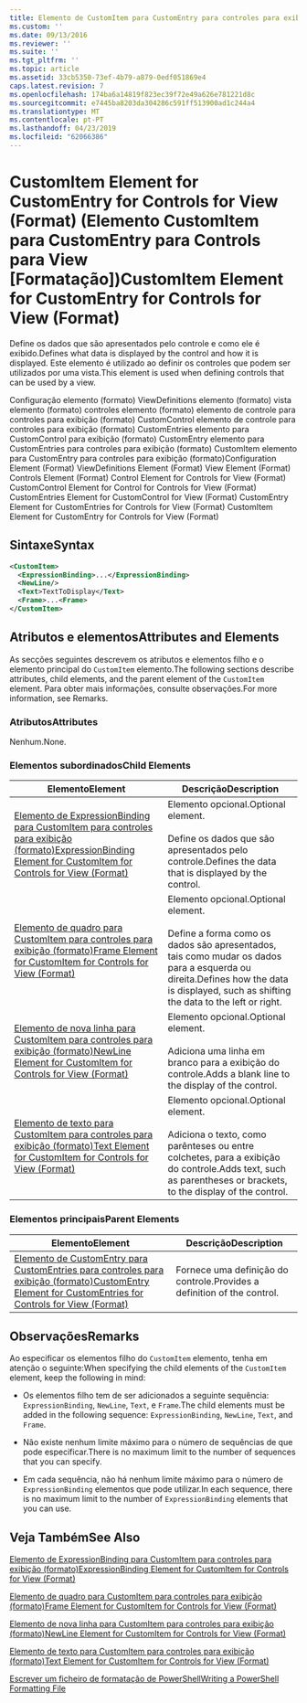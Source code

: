 ```yaml
---
title: Elemento de CustomItem para CustomEntry para controles para exibição (formato) | Documentos da Microsoft
ms.custom: ''
ms.date: 09/13/2016
ms.reviewer: ''
ms.suite: ''
ms.tgt_pltfrm: ''
ms.topic: article
ms.assetid: 33cb5350-73ef-4b79-a879-0edf051869e4
caps.latest.revision: 7
ms.openlocfilehash: 174ba6a14819f823ec39f72e49a626e781221d8c
ms.sourcegitcommit: e7445ba8203da304286c591ff513900ad1c244a4
ms.translationtype: MT
ms.contentlocale: pt-PT
ms.lasthandoff: 04/23/2019
ms.locfileid: "62066386"
---
```

# <a name="customitem-element-for-customentry-for-controls-for-view-format"></a><span data-ttu-id="13d51-102">CustomItem Element for CustomEntry for Controls for View (Format) (Elemento CustomItem para CustomEntry para Controls para View [Formatação])</span><span class="sxs-lookup"><span data-stu-id="13d51-102">CustomItem Element for CustomEntry for Controls for View (Format)</span></span>

<span data-ttu-id="13d51-103">Define os dados que são apresentados pelo controle e como ele é exibido.</span><span class="sxs-lookup"><span data-stu-id="13d51-103">Defines what data is displayed by the control and how it is displayed.</span></span> <span data-ttu-id="13d51-104">Este elemento é utilizado ao definir os controles que podem ser utilizados por uma vista.</span><span class="sxs-lookup"><span data-stu-id="13d51-104">This element is used when defining controls that can be used by a view.</span></span>

<span data-ttu-id="13d51-105">Configuração elemento (formato) ViewDefinitions elemento (formato) vista elemento (formato) controles elemento (formato) elemento de controle para controles para exibição (formato) CustomControl elemento de controle para controles para exibição (formato) CustomEntries elemento para CustomControl para exibição (formato) CustomEntry elemento para CustomEntries para controles para exibição (formato) CustomItem elemento para CustomEntry para controles para exibição (formato)</span><span class="sxs-lookup"><span data-stu-id="13d51-105">Configuration Element (Format) ViewDefinitions Element (Format) View Element (Format) Controls Element (Format) Control Element for Controls for View (Format) CustomControl Element for Control for Controls for View (Format) CustomEntries Element for CustomControl for View (Format) CustomEntry Element for CustomEntries for Controls for View (Format) CustomItem Element for CustomEntry for Controls for View (Format)</span></span>

## <a name="syntax"></a><span data-ttu-id="13d51-106">Sintaxe</span><span class="sxs-lookup"><span data-stu-id="13d51-106">Syntax</span></span>

```xml
<CustomItem>
  <ExpressionBinding>...</ExpressionBinding>
  <NewLine/>
  <Text>TextToDisplay</Text>
  <Frame>...<Frame>
</CustomItem>
```

## <a name="attributes-and-elements"></a><span data-ttu-id="13d51-107">Atributos e elementos</span><span class="sxs-lookup"><span data-stu-id="13d51-107">Attributes and Elements</span></span>

<span data-ttu-id="13d51-108">As secções seguintes descrevem os atributos e elementos filho e o elemento principal do `CustomItem` elemento.</span><span class="sxs-lookup"><span data-stu-id="13d51-108">The following sections describe attributes, child elements, and the parent element of the `CustomItem` element.</span></span> <span data-ttu-id="13d51-109">Para obter mais informações, consulte observações.</span><span class="sxs-lookup"><span data-stu-id="13d51-109">For more information, see Remarks.</span></span>

### <a name="attributes"></a><span data-ttu-id="13d51-110">Atributos</span><span class="sxs-lookup"><span data-stu-id="13d51-110">Attributes</span></span>

<span data-ttu-id="13d51-111">Nenhum.</span><span class="sxs-lookup"><span data-stu-id="13d51-111">None.</span></span>

### <a name="child-elements"></a><span data-ttu-id="13d51-112">Elementos subordinados</span><span class="sxs-lookup"><span data-stu-id="13d51-112">Child Elements</span></span>

|<span data-ttu-id="13d51-113">Elemento</span><span class="sxs-lookup"><span data-stu-id="13d51-113">Element</span></span>|<span data-ttu-id="13d51-114">Descrição</span><span class="sxs-lookup"><span data-stu-id="13d51-114">Description</span></span>|
|-------------|-----------------|
|[<span data-ttu-id="13d51-115">Elemento de ExpressionBinding para CustomItem para controles para exibição (formato)</span><span class="sxs-lookup"><span data-stu-id="13d51-115">ExpressionBinding Element for CustomItem for Controls for View (Format)</span></span>](./expressionbinding-element-for-customitem-for-controls-for-view-format.md)|<span data-ttu-id="13d51-116">Elemento opcional.</span><span class="sxs-lookup"><span data-stu-id="13d51-116">Optional element.</span></span><br /><br /> <span data-ttu-id="13d51-117">Define os dados que são apresentados pelo controle.</span><span class="sxs-lookup"><span data-stu-id="13d51-117">Defines the data that is displayed by the control.</span></span>|
|[<span data-ttu-id="13d51-118">Elemento de quadro para CustomItem para controles para exibição (formato)</span><span class="sxs-lookup"><span data-stu-id="13d51-118">Frame Element for CustomItem for Controls for View (Format)</span></span>](./frame-element-for-customitem-for-controls-for-view-format.md)|<span data-ttu-id="13d51-119">Elemento opcional.</span><span class="sxs-lookup"><span data-stu-id="13d51-119">Optional element.</span></span><br /><br /> <span data-ttu-id="13d51-120">Define a forma como os dados são apresentados, tais como mudar os dados para a esquerda ou direita.</span><span class="sxs-lookup"><span data-stu-id="13d51-120">Defines how the data is displayed, such as shifting the data to the left or right.</span></span>|
|[<span data-ttu-id="13d51-121">Elemento de nova linha para CustomItem para controles para exibição (formato)</span><span class="sxs-lookup"><span data-stu-id="13d51-121">NewLine Element for CustomItem for Controls for View (Format)</span></span>](./newline-element-for-customitem-for-controls-for-view-format.md)|<span data-ttu-id="13d51-122">Elemento opcional.</span><span class="sxs-lookup"><span data-stu-id="13d51-122">Optional element.</span></span><br /><br /> <span data-ttu-id="13d51-123">Adiciona uma linha em branco para a exibição do controle.</span><span class="sxs-lookup"><span data-stu-id="13d51-123">Adds a blank line to the display of the control.</span></span>|
|[<span data-ttu-id="13d51-124">Elemento de texto para CustomItem para controles para exibição (formato)</span><span class="sxs-lookup"><span data-stu-id="13d51-124">Text Element for CustomItem for Controls for View (Format)</span></span>](./text-element-for-customitem-for-controls-for-view-format.md)|<span data-ttu-id="13d51-125">Elemento opcional.</span><span class="sxs-lookup"><span data-stu-id="13d51-125">Optional element.</span></span><br /><br /> <span data-ttu-id="13d51-126">Adiciona o texto, como parênteses ou entre colchetes, para a exibição do controle.</span><span class="sxs-lookup"><span data-stu-id="13d51-126">Adds text, such as parentheses or brackets, to the display of the control.</span></span>|

### <a name="parent-elements"></a><span data-ttu-id="13d51-127">Elementos principais</span><span class="sxs-lookup"><span data-stu-id="13d51-127">Parent Elements</span></span>

|<span data-ttu-id="13d51-128">Elemento</span><span class="sxs-lookup"><span data-stu-id="13d51-128">Element</span></span>|<span data-ttu-id="13d51-129">Descrição</span><span class="sxs-lookup"><span data-stu-id="13d51-129">Description</span></span>|
|-------------|-----------------|
|[<span data-ttu-id="13d51-130">Elemento de CustomEntry para CustomEntries para controles para exibição (formato)</span><span class="sxs-lookup"><span data-stu-id="13d51-130">CustomEntry Element for CustomEntries for Controls for View (Format)</span></span>](./customentry-element-for-customentries-for-controls-for-view-format.md)|<span data-ttu-id="13d51-131">Fornece uma definição do controle.</span><span class="sxs-lookup"><span data-stu-id="13d51-131">Provides a definition of the control.</span></span>|

## <a name="remarks"></a><span data-ttu-id="13d51-132">Observações</span><span class="sxs-lookup"><span data-stu-id="13d51-132">Remarks</span></span>

<span data-ttu-id="13d51-133">Ao especificar os elementos filho do `CustomItem` elemento, tenha em atenção o seguinte:</span><span class="sxs-lookup"><span data-stu-id="13d51-133">When specifying the child elements of the `CustomItem` element, keep the following in mind:</span></span>

- <span data-ttu-id="13d51-134">Os elementos filho tem de ser adicionados a seguinte sequência: `ExpressionBinding`, `NewLine`, `Text`, e `Frame`.</span><span class="sxs-lookup"><span data-stu-id="13d51-134">The child elements must be added in the following sequence: `ExpressionBinding`, `NewLine`, `Text`, and `Frame`.</span></span>

- <span data-ttu-id="13d51-135">Não existe nenhum limite máximo para o número de sequências de que pode especificar.</span><span class="sxs-lookup"><span data-stu-id="13d51-135">There is no maximum limit to the number of sequences that you can specify.</span></span>

- <span data-ttu-id="13d51-136">Em cada sequência, não há nenhum limite máximo para o número de `ExpressionBinding` elementos que pode utilizar.</span><span class="sxs-lookup"><span data-stu-id="13d51-136">In each sequence, there is no maximum limit to the number of `ExpressionBinding` elements that you can use.</span></span>

## <a name="see-also"></a><span data-ttu-id="13d51-137">Veja Também</span><span class="sxs-lookup"><span data-stu-id="13d51-137">See Also</span></span>

[<span data-ttu-id="13d51-138">Elemento de ExpressionBinding para CustomItem para controles para exibição (formato)</span><span class="sxs-lookup"><span data-stu-id="13d51-138">ExpressionBinding Element for CustomItem for Controls for View (Format)</span></span>](./expressionbinding-element-for-customitem-for-controls-for-view-format.md)

[<span data-ttu-id="13d51-139">Elemento de quadro para CustomItem para controles para exibição (formato)</span><span class="sxs-lookup"><span data-stu-id="13d51-139">Frame Element for CustomItem for Controls for View (Format)</span></span>](./frame-element-for-customitem-for-controls-for-view-format.md)

[<span data-ttu-id="13d51-140">Elemento de nova linha para CustomItem para controles para exibição (formato)</span><span class="sxs-lookup"><span data-stu-id="13d51-140">NewLine Element for CustomItem for Controls for View (Format)</span></span>](./newline-element-for-customitem-for-controls-for-view-format.md)

[<span data-ttu-id="13d51-141">Elemento de texto para CustomItem para controles para exibição (formato)</span><span class="sxs-lookup"><span data-stu-id="13d51-141">Text Element for CustomItem for Controls for View (Format)</span></span>](./text-element-for-customitem-for-controls-for-view-format.md)

[<span data-ttu-id="13d51-142">Escrever um ficheiro de formatação de PowerShell</span><span class="sxs-lookup"><span data-stu-id="13d51-142">Writing a PowerShell Formatting File</span></span>](./writing-a-powershell-formatting-file.md)
